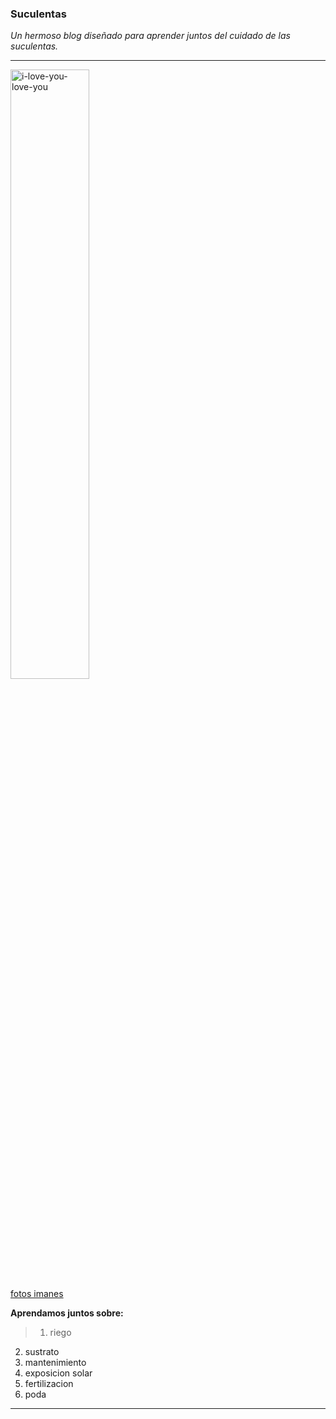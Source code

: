 ### Suculentas
*Un hermoso blog diseñado para aprender juntos del cuidado de las suculentas.*

------------
<a href='https://postimages.org/' target='_blank'><img img-align="right" width="50%" src='https://i.postimg.cc/VkPxRfVs/i-love-you-love-you.gif' alt='i-love-you-love-you'/></a><br /><a href='https://postimages.org/es'>fotos imanes</a><br />

**Aprendamos juntos sobre:**
> 1. riego
2. sustrato
3. mantenimiento
4. exposicion solar
5. fertilizacion
6. poda

------------